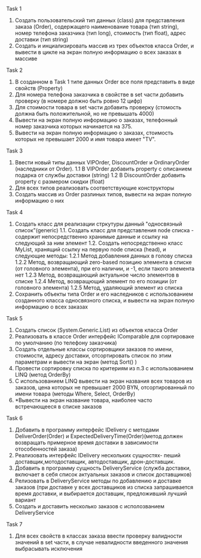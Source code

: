 Task 1
1. Создать пользовательский тип данных (class) для представления заказа (Order), содержащего наименование товара (тип string), номер телефона заказчика (тип long), стоимость (тип float), адрес доставки (тип string)
2. Создать и инциализировать массив из трех объектов класса Order, и вывести в цикле на экран полную информацию о всех заказах в массиве

Task 2
1. В созданном в Task 1 типе данных Order все поля представить в виде свойств (Property)
2. Для номера телефона заказчика в свойстве в set части добавить  проверку (в номере должно быть ровно 12 цифр)
3. Для стоимости товара в set части добавить проверку (стомость должна быть положительной, но не превышать 4000)
4. Вывести на экран полную информацию о заказах, телефонный номер заказчика которых начинается на 375.
5. Вывести на экран полную информацию о заказах, стоимость которых не превышает 2000 и имя товара имеет "TV".

Task 3
1. Ввести новый типы данных VIPOrder, DiscountOrder и OrdinaryOrder (наследники от Order). 
	1.1 В VIPOrder добавить property с описанием  подарка от службы доставки (string)
	1.2 В DiscountOrder добавить property с размером скидки (float) 
2. Для всех типов реализовать соответствующие конструкторы
3. Создать массив из Order разлиных типов, вывести на экран полную информацию о них

Task 4
1. Создать класс для реализации стркутуры данный "односвязный список"(generic)
	1.1. Создать класс для представления node списка - содержит непосредственно хранимые данные и ссылку на следующий за ним элемент
	1.2. Создать непосредственно класс MyList, хранящий ссылку на первую node списка (head), и следующие методы:
		1.2.1 Метод добавления данных в голову списка
		1.2.2 Метод, возвращающий zero-based позицию элемента в списке (от головного элемента), при его наличии, и -1, если такого элемента нет
		1.2.3 Метод, возвращающий актуальное число элементов в списке
		1.2.4 Метод, возвращющий элемент по его позиции (от головного элемента)
		1.2.5 Метод, удаляющий элемент из списка 
2. Сохранить объекты типа Order и его наследников с использованием созданного класса односвязного списка, и вывести на экран полную информацию о всех заказах

Task 5
1. Создать список (System.Generic.List) из объектов класса Order
2. Реализовать в классе Order интерфейс IComparable для сортироваке по умолчанию (по телефону заказчика)
3. Создать отдельные классы сортировщики заказов по имени, стоимости, адресу доставки, отсортировать список по этим параметрам и вывести на экран (метод Sort() )
4. Провести сортировку списка по критериям из п.3 с использованием LINQ (метод OrderBy)
5. С использованием LINQ вывести на экран названия всех товаров из заказов, цена которых не превышает 2000 BYN, отсортированный по имени товара (методы Where, Select, OrderBy)
6. *Вывести на экран название товара, наиболее часто встречающееся в списке заказов

Task 6
1. Добавить в программу интерфейс IDelivery с методами DeliverOrder(Order) и ExpectedDeliveryTime(Order)(метод должен возвращать примерное время доставки в зависимости отособенностей заказа)
2. Реализовать интерфейс IDelivery  нескольких сущностях- пеший доставщик,мотодоставщик, автодоставщик, дрон-доставщик. 
3. Добавить в программу  сущность DeliveryService (служба доставки, включает в себя список актуальных заказов и список доставщиков)
4. Релизовать в DeliveryService методы по добавлению и доставке заказов (при доставке у всех доставщиков из списка запрашивается время доставки, и выбирается доставщик, предложивший лучший вариант
5. Создать и доставить несколько заказов с исполозванием DeliveryService

Task 7
1. Для всех свойств в классах заказа ввести проверку валидности значений в set части, в случае невалидности введенного значения выбрасывать исключения
